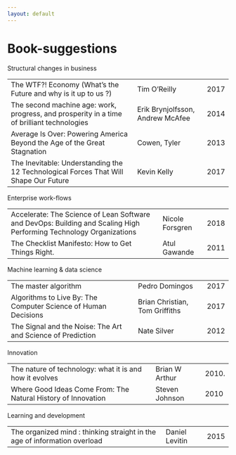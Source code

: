 ```yaml
---
layout: default
---
```


# Book-suggestions

Structural changes in business

|                                                                                            |                                  |      |
| ------------------------------------------------------------------------------------------ | -------------------------------- | ---- |
| The WTF?\! Economy (What’s the Future and why is it up to us ?)                            | Tim O’Reilly                     | 2017 |
| The second machine age: work, progress, and prosperity in a time of brilliant technologies | Erik Brynjolfsson, Andrew McAfee | 2014 |
| Average Is Over: Powering America Beyond the Age of the Great Stagnation                   | Cowen, Tyler                     | 2013 |
| The Inevitable: Understanding the 12 Technological Forces That Will Shape Our Future       | Kevin Kelly                      | 2017 |

Enterprise work-flows

|                                                                                                                    |                 |      |
| ------------------------------------------------------------------------------------------------------------------ | --------------- | ---- |
| Accelerate: The Science of Lean Software and DevOps: Building and Scaling High Performing Technology Organizations | Nicole Forsgren | 2018 |
| The Checklist Manifesto: How to Get Things Right.                                                                  | Atul Gawande    | 2011 |

Machine learning & data science

|                                                                |                                |      |
| -------------------------------------------------------------- | ------------------------------ | ---- |
| The master algorithm                                           | Pedro Domingos                 | 2017 |
| Algorithms to Live By: The Computer Science of Human Decisions | Brian Christian, Tom Griffiths | 2017 |
| The Signal and the Noise: The Art and Science of Prediction    | Nate Silver                    | 2012 |

Innovation

|                                                               |                |        |
| ------------------------------------------------------------- | -------------- | ------ |
| The nature of technology: what it is and how it evolves       | Brian W Arthur | 2010\. |
| Where Good Ideas Come From: The Natural History of Innovation | Steven Johnson | 2010   |

Learning and development

|                                                                           |                |      |
| ------------------------------------------------------------------------- | -------------- | ---- |
| The organized mind : thinking straight in the age of information overload | Daniel Levitin | 2015 |
